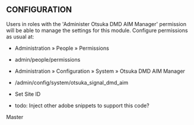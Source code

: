 CONFIGURATION
-------------

Users in roles with the 'Administer Otsuka DMD AIM Manager' permission will be able
to manage the settings for this module. Configure permissions as usual at:

 * Administration » People » Permissions
 * admin/people/permissions

 * Administration » Configuration » System » Otsuka DMD AIM Manager
 * /admin/config/system/otsuka_signal_dmd_aim

 * Set Site ID
 * todo: Inject other adobe snippets to support this code?

Master
